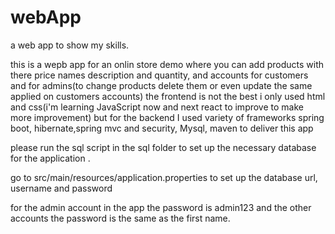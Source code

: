 # webApp
a web app to show my skills.

this is a wepb app for an onlin store demo where you can add products with there price names description and quantity, and accounts for customers and for admins(to change products delete them or even update the same applied on customers accounts)
the frontend is not the best i only used html and css(i'm learning JavaScript now and next react to improve to make more improvement) but for the backend I used variety of frameworks spring boot, hibernate,spring mvc and security, Mysql, maven to deliver this app

please run the sql script in the sql folder to set up the necessary database for the application .

go to src/main/resources/application.properties to set up the database url, username and password 

for the admin account in the app the password is admin123
and the other accounts the password is the same as the first name.
